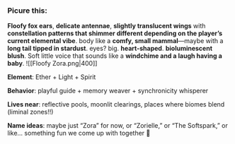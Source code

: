 ### Picure this:
**Floofy fox ears**, **delicate antennae**, **slightly translucent wings** with **constellation patterns that shimmer different depending on the player’s current elemental vibe**. body like a **comfy, small mammal**—maybe with a **long tail tipped in stardust**. eyes? big. **heart-shaped**. **bioluminescent blush**.
Soft little voice that sounds like a **windchime and a laugh having a baby**.
![[Floofy Zora.png|400]]

**Element**: Ether + Light + Spirit

**Behavior**: playful guide + memory weaver + synchronicity whisperer

**Lives near**: reflective pools, moonlit clearings, places where biomes blend (liminal zones!!)

**Name ideas**: maybe just “Zora” for now, or “Zorielle,” or “The Softspark,” or like… something fun we come up with together 💫